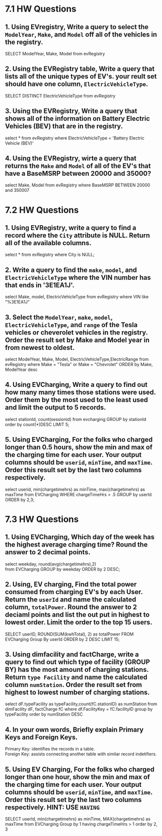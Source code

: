 # 7.1 HW Questions 
## 1. Using EVregistry, Write a query to select the `ModelYear`, `Make`, and `Model` off all of the vehicles in the registry.  
SELECT ModelYear, Make, Model
from evRegistry  
## 2. Using the EVRegistry table, Write a query that lists all of the unique types of EV's. your reult set should have one column, `ElectricVehicleType`.
SELECT DISTINCT ElectricVehicleType
from evRegistry  
## 3. Using the EVRegistry, Write a query that shows all of the information on Battery Electric Vehicles (BEV) that are in the registry.
 select * from  evRegistry where ElectricVehicleType = 'Battery Electric Vehicle (BEV)'
## 4. Using the EVRegistry, wirte a query that returns the `Make` and `Model` of all of the EV's that have a BaseMSRP between 20000 and 35000?
 select Make, Model 
 from  evRegistry 
 where BaseMSRP BETWEEN 20000 and 350007

 # 7.2 HW Questions  

 ## 1. Using EVRegistry, write a query to find a record  where the `City` attribute is NULL. Return all of the available columns.
 select *
 from  evRegistry 
 where City is NULL;
 ## 2. Write a query to find the `make`, `model`, and `ElectricVehicleType` where the VIN number has  that ends in '3E1EA1J'.
 select Make, model, ElectricVehicleType
 from  evRegistry 
 where VIN like "%3E1EA1J"
 ## 3. Select the `ModelYear`, `make`, `model`, `ElectricVehicleType`, and `range` of the Tesla vehicles or cheverolet vehicles in the registry. Order the result set by Make and Model year in from newest to oldest.
 select ModelYear, Make, Model, ElectricVehicleType,ElectricRange
 from  evRegistry 
 where Make = "Tesla" or Make = "Chevrolet"
 ORDER by Make, ModelYear desc
 ## 4. Using EVCharging, Write a query to find out how many many times those stations were used. Order them by the most used to the least used and limit the output to 5 records. 
 select stationId, count(sessionid)
 from    evcharging
 GROUP	by stationId
 order by count(*)DESC
 LIMIT 5;
 ## 5.  Using EVCharging, For the folks who charged longer than 0.5 hours, show the min and max of the charging time for each user. Your output columns should be `userid`, `minTime`, and `maxTime`. Order this result set by the last two columns respectively. 
 select userid, min(chargetimehrs) as minTime, max(chargetimehrs) as maxTime
 from    EVCharging
 WHERE chargeTimeHrs > .5
 GROUP by userId
 ORDER by 2,3;

 # 7.3 HW Questions

## 1. Using EVCharging, Which day of the week has the highest average charging time? Round the answer to 2 decimal points.  
 select  weekday, round(avg(chargetimehrs),2)  
 from    EVCharging
 GROUP by weekday
 ORDER by 2 DESC; 
 ## 2. Using, EV charging, Find the total power consumed from charging EV's by each User. Return the `userId` and name the calculated column, `totalPower`. Round the answer to 2 deciaml points and list the out put in highest to lowest order. Limit the order to the top 15 users.
SELECT userID, ROUND(SUM(kwhTotal), 2) as totalPower
FROM EVCharging
Group By userId
ORDER by 2 DESC
LIMIT 15;
 ## 3. Using dimfacility and factCharge, write a query to find out which type of facility (GROUP BY) has the most amount of charging stations. Return `type Facility` and name the calculated column `numStation`. Order the result set from highest to lowest number of charging stations. 
select dF.typeFacility as typeFacility,count(fC.stationID) as numStation
from dimFacility dF, factCharge fC
where df.FacilityKey = fC.facilityID
group by typeFacility
order by numStation DESC
 ## 4. In your own words, Briefly explain Primary Keys and Foreign Keys. 
 Primary Key: identifies the records in a table.  
 Foreign Key: assists connecting another table with similar record indetifiers. 
 ## 5. Using EV Charging, For the folks who charged longer than one hour, show the min and max of the charging time for each user. Your output columns should be `userid`, `minTime`, and `maxTime`. Order this result set by the last two columns respectively. HINT: USE `HAVING`
 SELECT userId,
 min(chargetimehrs) as minTime, 
 MAX(chargetimehrs) as maxTime
 from EVCharging
 Group by 1
 having chargeTimeHrs > 1
 order by 2, 3